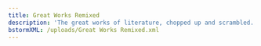 ```yaml
---
title: Great Works Remixed
description: 'The great works of literature, chopped up and scrambled.'
bstormXML: /uploads/Great Works Remixed.xml
---
```


